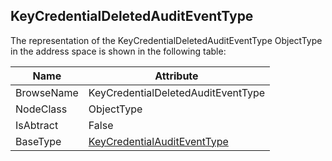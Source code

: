 <!-- objecttype -->
## KeyCredentialDeletedAuditEventType
  
The representation of the KeyCredentialDeletedAuditEventType ObjectType in the address space is shown in the following table:  

|Name|Attribute|
|---|---|
|BrowseName|KeyCredentialDeletedAuditEventType|
|NodeClass|ObjectType|
|IsAbtract|False|
|BaseType|[KeyCredentialAuditEventType](../../../Part12/ObjectTypes/KeyCredentialAuditEventType/readme.md)|

